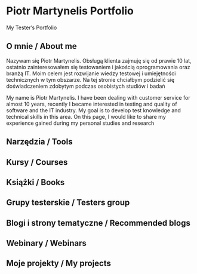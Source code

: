 # Piotr Martynelis Portfolio
My Tester’s Portfolio

## O mnie / About me
Nazywam się Piotr Martynelis. Obsługą klienta zajmuję się od prawie 10 lat, ostatnio zainteresowałem się testowaniem i jakością oprogramowania oraz branżą IT. Moim celem jest rozwijanie wiedzy testowej i umiejętności technicznych w tym obszarze. Na tej stronie chciałbym podzielić się doświadczeniem zdobytym podczas osobistych studiów i badań

My name is Piotr Martynelis. I have been dealing with customer service for almost 10 years, recently I became interested in testing and quality of software and the IT industry. My goal is to develop test knowledge and technical skills in this area. On this page, I would like to share my experience gained during my personal studies and research


## Narzędzia / Tools

## Kursy / Courses

## Książki / Books

## Grupy testerskie / Testers group

## Blogi i strony tematyczne / Recommended blogs

## Webinary / Webinars

## Moje projekty / My projects
